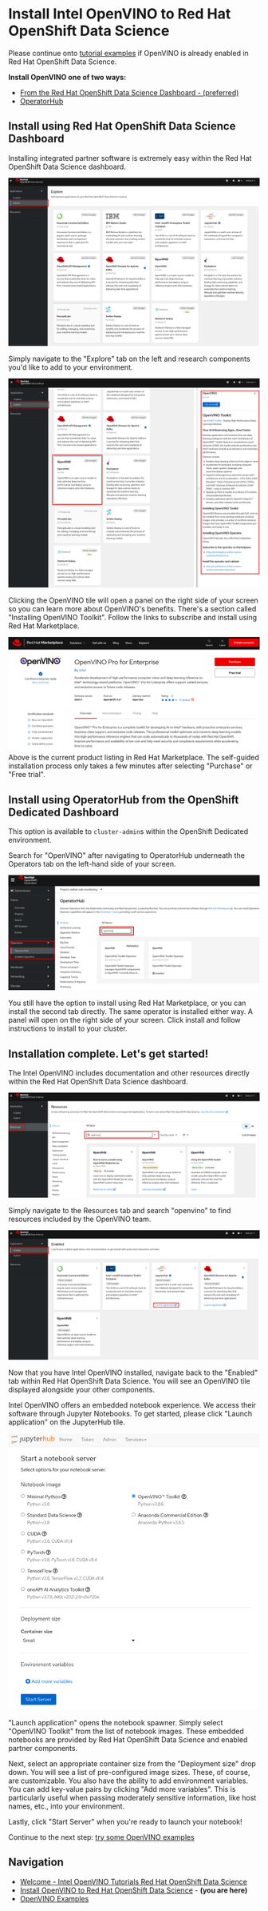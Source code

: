 
# Install Intel OpenVINO to Red Hat OpenShift Data Science 

Please continue onto [tutorial examples](02_examples.md) if OpenVINO is already enabled in Red Hat OpenShift Data Science.

**Install OpenVINO one of two ways:**
* [From the Red Hat OpenShift Data Science Dashboard - (preferred)](#install-using-red-hat-openshift-data-science-dashboard)
* [OperatorHub](#install-using-operatorhub-from-the-openshift-dedicated-dashboard)
<!-- or you are using the sandbox cluster (future) -->

## Install using Red Hat OpenShift Data Science Dashboard

Installing integrated partner software is extremely easy within the Red Hat OpenShift Data Science dashboard. 

![rhods-dashboard-explore](./assets/img/install/rhods-dashboard-explore.png)

Simply navigate to the "Explore" tab on the left and research components you'd like to add to your environment. 

![openvino-get-started](./assets/img/install/openvino-get-started.png)

Clicking the OpenVINO tile will open a panel on the right side of your screen so you can learn more about OpenVINO's benefits. 
There's a section called "Installing OpenVINO Toolkit".
Follow the links to subscribe and install using Red Hat Marketplace. 

![openvino-rhm](./assets/img/install/openvino-rhm.png)
Above is the current product listing in Red Hat Marketplace. 
The self-guided installation process only takes a few minutes after selecting "Purchase" or "Free trial". 

<!-- get some docs to link out to this piece --> 

## Install using OperatorHub from the OpenShift Dedicated Dashboard

This option is available to `cluster-admin`s within the OpenShift Dedicated environment.

Search for "OpenVINO" after navigating to OperatorHub underneath the Operators tab on the left-hand side of your screen. 

![openvino-operatorhub](./assets/img/install/openvino-operatorhub.png)

You still have the option to install using Red Hat Marketplace, or you can install the second tab directly. 
The same operator is installed either way. 
A panel will open on the right side of your screen.
Click install and follow instructions to install to your cluster.


## Installation complete. Let's get started! 

The Intel OpenVINO includes documentation and other resources directly within the Red Hat OpenShift Data Science dashboard.

![openvino-resources](./assets/img/install/openvino-resources.png)

Simply navigate to the Resources tab and search "openvino" to find resources included by the OpenVINO team.

![rhods-dashboard-enabled](./assets/img/install/rhods-dashboard-enabled.png)

Now that you have Intel OpenVINO installed, navigate back to the "Enabled" tab within Red Hat OpenShift Data Science. 
You will see an OpenVINO tile displayed alongside your other components.

Intel OpenVINO offers an embedded notebook experience. 
We access their software through Jupyter Notebooks.
To get started, please click "Launch application" on the JupyterHub tile.

![jupyter-launcher](./assets/img/install/jupyter-launcher.png) 

"Launch application" opens the notebook spawner. 
Simply select "OpenVINO Toolkit" from the list of notebook images.
These embedded notebooks are provided by Red Hat OpenShift Data Science and enabled partner components. 

Next, select an appropriate container size from the "Deployment size" drop down. 
You will see a list of pre-configured image sizes.
These, of course, are customizable. 
You also have the ability to add environment variables. 
You can add key-value pairs by clicking "Add more variables". 
This is particularly useful when passing moderately sensitive information, like host names, etc., into your environment. 

Lastly, click "Start Server" when you're ready to launch your notebook!

Continue to the next step: [try some OpenVINO examples](02_examples.md)

## Navigation 

* [Welcome - Intel OpenVINO Tutorials Red Hat OpenShift Data Science](00_index.md)
* [Install OpenVINO to Red Hat OpenShift Data Science](01_install.md) - **(you are here)**
* [OpenVINO Examples](02_examples.md)
